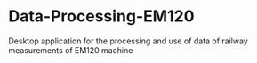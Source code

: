 # Data-Processing-EM120
Desktop application for the processing and use of data of railway measurements of EM120 machine
